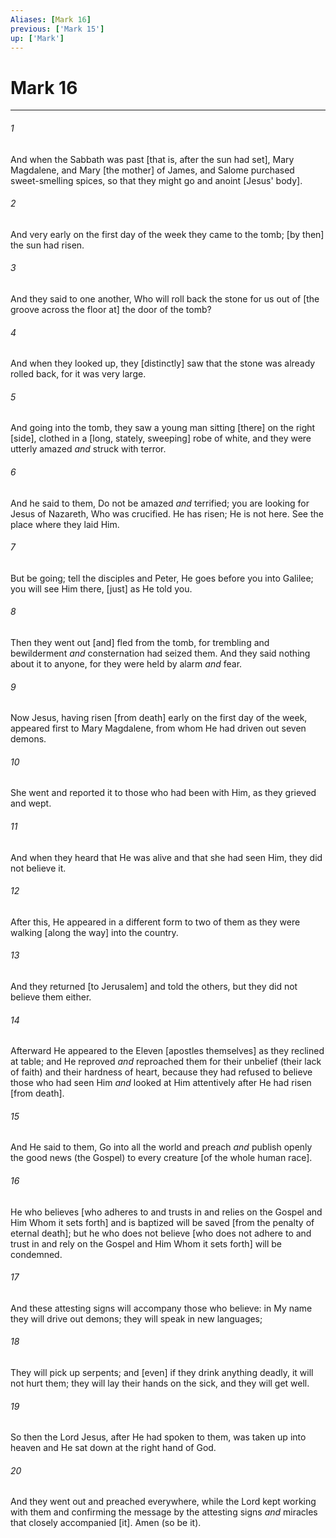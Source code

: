 ```yaml
---
Aliases: [Mark 16]
previous: ['Mark 15']
up: ['Mark']
---
```

# Mark 16

***














###### 1 






And when the Sabbath was past [that is, after the sun had set], Mary Magdalene, and Mary [the mother] of James, and Salome purchased sweet-smelling spices, so that they might go and anoint [Jesus' body]. 













###### 2 






And very early on the first day of the week they came to the tomb; [by then] the sun had risen. 













###### 3 






And they said to one another, Who will roll back the stone for us out of [the groove across the floor at] the door of the tomb? 













###### 4 






And when they looked up, they [distinctly] saw that the stone was already rolled back, for it was very large. 













###### 5 






And going into the tomb, they saw a young man sitting [there] on the right [side], clothed in a [long, stately, sweeping] robe of white, and they were utterly amazed _and_ struck with terror. 













###### 6 






And he said to them, Do not be amazed _and_ terrified; you are looking for Jesus of Nazareth, Who was crucified. He has risen; He is not here. See the place where they laid Him. 













###### 7 






But be going; tell the disciples and Peter, He goes before you into Galilee; you will see Him there, [just] as He told you. 













###### 8 






Then they went out [and] fled from the tomb, for trembling and bewilderment _and_ consternation had seized them. And they said nothing about it to anyone, for they were held by alarm _and_ fear. 













###### 9 






Now Jesus, having risen [from death] early on the first day of the week, appeared first to Mary Magdalene, from whom He had driven out seven demons. 













###### 10 






She went and reported it to those who had been with Him, as they grieved and wept. 













###### 11 






And when they heard that He was alive and that she had seen Him, they did not believe it. 













###### 12 






After this, He appeared in a different form to two of them as they were walking [along the way] into the country. 













###### 13 






And they returned [to Jerusalem] and told the others, but they did not believe them either. 













###### 14 






Afterward He appeared to the Eleven [apostles themselves] as they reclined at table; and He reproved _and_ reproached them for their unbelief (their lack of faith) and their hardness of heart, because they had refused to believe those who had seen Him _and_ looked at Him attentively after He had risen [from death]. 













###### 15 






And He said to them, Go into all the world and preach _and_ publish openly the good news (the Gospel) to every creature [of the whole human race]. 













###### 16 






He who believes [who adheres to and trusts in and relies on the Gospel and Him Whom it sets forth] and is baptized will be saved [from the penalty of eternal death]; but he who does not believe [who does not adhere to and trust in and rely on the Gospel and Him Whom it sets forth] will be condemned. 













###### 17 






And these attesting signs will accompany those who believe: in My name they will drive out demons; they will speak in new languages; 













###### 18 






They will pick up serpents; and [even] if they drink anything deadly, it will not hurt them; they will lay their hands on the sick, and they will get well. 













###### 19 






So then the Lord Jesus, after He had spoken to them, was taken up into heaven and He sat down at the right hand of God. 













###### 20 






And they went out and preached everywhere, while the Lord kept working with them and confirming the message by the attesting signs _and_ miracles that closely accompanied [it]. Amen (so be it).
